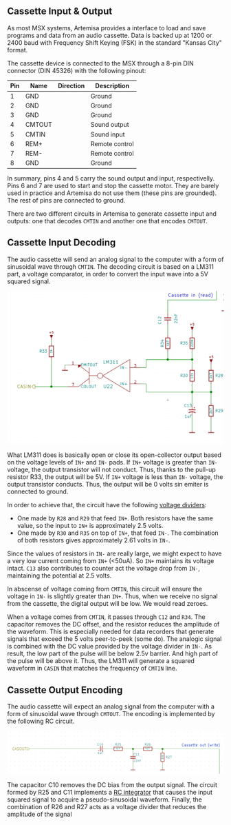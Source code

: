 ## Cassette Input & Output

As most MSX systems, Artemisa provides a interface to load and save programs and data from an audio cassette. Data is backed up at 1200 or 2400 baud with Frequency Shift Keying (FSK) in the standard "Kansas City" format.

The cassette device is connected to the MSX through a 8-pin DIN connector (DIN 45326) with the following pinout:

| Pin | Name   | Direction | Description    |
| --- | ------ | ---- | -------------- |
| 1   | GND    |      | Ground         |
| 2   | GND    |      | Ground         |
| 3   | GND    |      | Ground         |
| 4   | CMTOUT |      | Sound output   |
| 5   | CMTIN  |      | Sound input    |
| 6   | REM+   |      | Remote control |
| 7   | REM-   |      | Remote control |
| 8   | GND    |      | Ground         |

In summary, pins 4 and 5 carry the sound output and input, respectivelly. Pins 6 and 7 are used to start and stop the cassette motor. They are barely used in practice and Artemisa do not use them (these pins are grounded). The rest of pins are connected to ground.

There are two different circuits in Artemisa to generate cassette input and outputs: one that decodes `CMTIN` and another one that encodes `CMTOUT`.

## Cassette Input Decoding

The audio cassette will send an analog signal to the computer with a form of sinusoidal wave through `CMTIN`. The decoding circuit is based on a LM311 part, a voltage comparator, in order to convert the input wave into a 5V squared signal.

![casin](img/casin.png)

What LM311 does is basically open or close its open-collector output based on the voltage levels of `IN+` and `IN-` pads. If `IN+` voltage is greater than `IN-` voltage, the output transistor will not conduct. Thus, thanks to the pull-up resistor R33, the output will be 5V. If `IN+` voltage is less than `IN-` voltage, the output transistor conducts. Thus, the output will be 0 volts sin emiter is connected to ground.

In order to achieve that, the circuit have the following [voltage dividers](https://en.wikipedia.org/wiki/Voltage_divider):
* One made by `R28` and `R29` that feed `IN+`. Both resistors have the same value, so the input to `IN+` is approximately 2.5 volts. 
* One made by `R30` and `R35` on top of `IN+`, that feed `IN-`. The combination of both resistors gives approximately 2.61 volts in `IN-`. 

Since the values of resistors in `IN-` are really large, we might expect to have a very low current coming from `IN+` (<50uA). So `IN+` maintains its voltage intact. `C13` also contributes to counter act the voltage drop from `IN-`, maintaining the potential at 2.5 volts. 

In abscense of voltage coming from `CMTIN`, this circuit will ensure the voltage in `IN-` is slightly greater than `IN+`. Thus, when we receive no signal from the cassette, the digital output will be low. We would read zeroes. 

When a voltage comes from `CMTIN`, it passes through `C12` and `R34`. The capacitor removes the DC offset, and the resistor reduces the amplitude of the waveform. This is especially needed for data recorders that generate signals that exceed the 5 volts peer-to-peek (some do). The analogic signal is combined with the DC value provided by the voltage divider in `IN-`. As result, the low part of the pulse will be below 2.5v barrier. And high part of the pulse will be above it. Thus, the LM311 will generate a squared waveform in `CASIN` that matches the frequency of `CMTIN` line.

## Cassette Output Encoding

The audio cassette will expect an analog signal from the computer with a form of sinusoidal wave through `CMTOUT`. The encoding is implemented by the following RC circuit.

![casin](img/casout.png)

The capacitor C10 removes the DC bias from the output signal. The circuit formed by R25 and C11 implements a [RC integrator](https://www.electronics-tutorials.ws/rc/rc-integrator.html) that causes the input squared signal to acquire a pseudo-sinusoidal waveform. Finally, the combination of R26 and R27 acts as a voltage divider that reduces the amplitude of the signal

